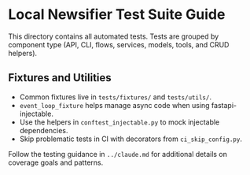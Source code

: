 # Local Newsifier Test Suite Guide

This directory contains all automated tests. Tests are grouped by component type (API, CLI, flows, services, models, tools, and CRUD helpers).

## Fixtures and Utilities
- Common fixtures live in `tests/fixtures/` and `tests/utils/`.
- `event_loop_fixture` helps manage async code when using fastapi-injectable.
- Use the helpers in `conftest_injectable.py` to mock injectable dependencies.
- Skip problematic tests in CI with decorators from `ci_skip_config.py`.

Follow the testing guidance in `../claude.md` for additional details on coverage goals and patterns.
